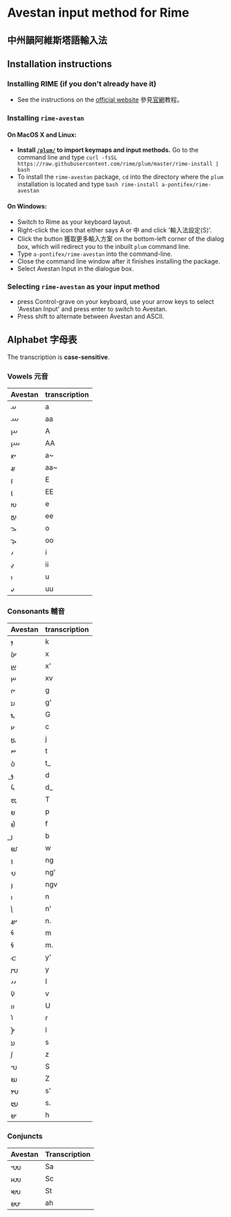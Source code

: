 # Avestan input method for Rime
## 中州韻阿維斯塔語輸入法

## Installation instructions

### Installing RIME (if you don't already have it)
- See the instructions on the [official website](https://rime.im/download/) 參見[官網](https://rime.im/download/)教程。
### Installing ``rime-avestan``
#### On MacOS X and Linux:
- **Install [``/plum/``](https://github.com/rime/plum) to import keymaps and input methods.** Go to the command line and type
```curl -fsSL https://raw.githubusercontent.com/rime/plum/master/rime-install | bash```
- To install the ``rime-avestan`` package, ``cd`` into the directory where the ``plum`` installation is located and type ```bash rime-install a-pontifex/rime-avestan```

#### On Windows:
- Switch to Rime as your keyboard layout.
- Right-click the icon that either says A or 中 and click '輸入法設定(S)'.
- Click the button 獲取更多輸入方案 on the bottom-left corner of the dialog box, which will redirect you to the inbuilt ``plum`` command line.
- Type ``a-pontifex/rime-avestan`` into the command-line.
- Close the command line window after it finishes installing the package.
- Select Avestan Input in the dialogue box.
### Selecting ``rime-avestan`` as your input method
- press Control-grave on your keyboard, use your arrow keys to select 'Avestan Input' and press enter to switch to Avestan.
- Press shift to alternate between Avestan and ASCII.
## Alphabet 字母表
The transcription is **case-sensitive**.
### Vowels 元音

|Avestan|transcription|
|--|--|
|𐬀|a|
|𐬁|aa|
|𐬂|A|
|𐬃|AA|
|𐬄|a~|
|𐬅|aa~|
|𐬆|E|
|𐬇|EE|
|𐬈|e|
|𐬉|ee|
|𐬊|o|
|𐬋|oo|
|𐬌|i|
|𐬍|ii|
|𐬎|u|
|𐬏|uu|

### Consonants 輔音

|Avestan|transcription|
|---|---|
|𐬐|k|
|𐬑|x|
|𐬒|x'|
|𐬓|xv|
|𐬔|g|
|𐬕|g'|
|𐬖|G|
|𐬗|c|
|𐬘|j|
|𐬙|t|
|𐬚|t_|
|𐬛|d|
|𐬜|d_|
|𐬝|T|
|𐬞|p|
|𐬟|f|
|𐬠|b|
|𐬡|w|
|𐬢|ng|
|𐬣|ng'|
|𐬤|ngv|
|𐬥|n|
|𐬦|n'|
|𐬧|n.|
|𐬨|m|
|𐬩|m.|
|𐬪|y'|
|𐬫|y|
|𐬌𐬌|I|
|𐬬|v|
|𐬎𐬎|U|
|𐬭|r|
|𐬮|l|
|𐬯|s|
|𐬰|z|
|𐬱|S|
|𐬲|Z|
|𐬳|s'|
|𐬴|s.|
|𐬵|h|

### Conjuncts
|Avestan|Transcription|
|---|---|
|𐬱𐬀|Sa|
|𐬱𐬗|Sc|
|𐬱𐬙|St|
|𐬀𐬵|ah|